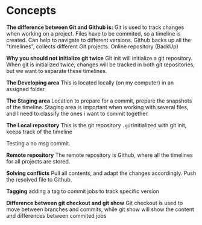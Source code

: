 # Concepts 

**The difference between Git and Github is:** 
Git is used to track changes when working on a project. Files have to be commited, so a timeline is created. Can help to navigate to different versions. 
Github backs up all the "timelines", collects different Git projects. Online repository (BackUp)

**Why you should not initialize git twice** 
Git init will initialize a git repository. When git is initialized twice, changes will be tracked in both git repositories, but we want to separate these timelines. 

**The Developing area**
This is located locally (on my computer) in an assigned folder 

**The Staging area**
Location to prepare for a commit, prepare the snapshots of the timeline. Staging area is important when working with several files, and I need to classify the ones i want to commit together.

**The Local repository** 
This is the git repository `.git`initialized with git init, keeps track of the timeline 

Testing a no msg commit. 


**Remote repository**
The remote repository is Github, where all the timelines for all projects are stored.

**Solving conflicts**
Pull all contents, and adapt the changes accordingly. Push the resolved file to Github. 

**Tagging**
adding a tag to commit jobs to track specific version

**Difference between git checkout and git show**
Git checkout is used to move between branches and commits, while git show will show the content and differences between commited jobs 

